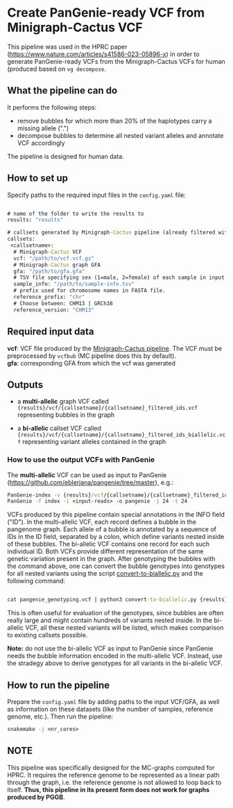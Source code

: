 # Create PanGenie-ready VCF from Minigraph-Cactus VCF

This pipeline was used in the HPRC paper (https://www.nature.com/articles/s41586-023-05896-x) in order to generate PanGenie-ready VCFs from the Minigraph-Cactus VCFs for human (produced based on ``vg decompose``.

## What the pipeline can do

It performs the following steps:

* remove bubbles for which more than 20% of the haplotypes carry a missing allele (".")
* decompose bubbles to determine all nested variant alleles and annotate VCF accordingly

The pipeline is designed for human data.

## How to set up

Specify paths to the required input files in the `` config.yaml `` file:

``` bat

# name of the folder to write the results to
results: "results"

# callsets generated by Minigraph-Cactus pipeline (already filtered with vcfbub)
callsets:
 <callsetname>:
  # Minigraph-Cactus VCF
  vcf: "/path/to/vcf.vcf.gz"
  # Minigraph-Cactus graph GFA
  gfa: "/path/to/gfa.gfa"
  # TSV file specifying sex (1=male, 2=female) of each sample in input VCF. Format: <sample-name> <sex>. 
  sample_info: "/path/to/sample-info.tsv"
  # prefix used for chromosome names in FASTA file. 
  reference_prefix: "chr"
  # Choose between: CHM13 | GRCh38
  reference_version: "CHM13"    

```


## Required input data

**vcf**: VCF file produced by the [Minigraph-Cactus pipeline](https://github.com/ComparativeGenomicsToolkit/cactus). The VCF must be preprocessed by `` vcfbub `` (MC pipeline does this by default).    
**gfa**: corresponding GFA from which the vcf was generated

## Outputs

* a **multi-allelic** graph VCF called `` {results}/vcf/{callsetname}/{callsetname}_filtered_ids.vcf`` representing bubbles in the graph

* a **bi-allelic** callset VCF called `` {results}/vcf/{callsetname}/{callsetname}_filtered_ids_biallelic.vcf`` representing variant alleles contained in the graph


### How to use the output VCFs with PanGenie

The **multi-allelic** VCF can be used as input to PanGenie (https://github.com/eblerjana/pangenie/tree/master), e.g.:

``` bat
PanGenie-index -v {results}/vcf/{callsetname}/{callsetname}_filtered_ids.vcf -r <reference-genome> -t 24 -o index
PanGenie -f index -i <input-reads> -o pangenie -j 24 -t 24
```

VCFs produced by this pipeline contain special annotations in the INFO field ("ID"). In the multi-allelic VCF, each record defines a bubble in the pangenome graph. Each allele of a bubble is annotated by a sequence of IDs in the ID field, separated by a colon, which define variants nested inside of these bubbles. The bi-allelic VCF contains one record for each such individual ID. Both VCFs provide different representation of the same genetic variation present in the graph. After genotyping the bubbles with the command above, one can convert the bubble genotypes into genotypes for all nested variants using the script [convert-to-biallelic.py](https://bitbucket.org/jana_ebler/hprc-experiments/src/master/genotyping-experiments/workflow/scripts/convert-to-biallelic.py) and the following command:

``` bat

cat pangenie_genotyping.vcf | python3 convert-to-biallelic.py {results}/vcf/{callsetname}/{callsetname}_filtered_ids_biallelic.vcf > pangenie_genotyping_biallelic.vcf

```

This is often useful for evaluation of the genotypes, since bubbles are often really large and might contain hundreds of variants nested inside. In the bi-allelic VCF, all these nested variants will be listed, which makes comparison to existing callsets possible.

**Note:** do not use the bi-allelic VCF as input to PanGenie since PanGenie needs the bubble information encoded in the multi-allelic VCF. Instead, use the stradegy above to derive genotypes for all variants in the bi-allelic VCF.



## How to run the pipeline

Prepare the `` config.yaml `` file by adding paths to the input VCF/GFA, as well as information on these datasets (like the number of samples, reference genome, etc.). Then run the pipeline:

``` bat
snakemake -j <nr_cores>

```

## NOTE

This pipeline was specifically designed for the MC-graphs computed for HPRC. It requires the reference genome to be represented as a linear path through the graph, i.e. the reference genome is not allowed to loop back to itself. **Thus, this pipeline in its present form does not work for graphs produced by PGGB**.
